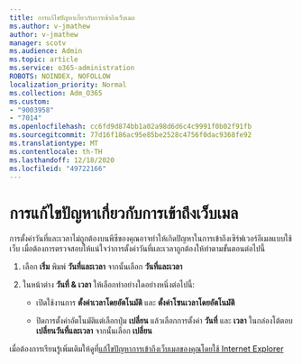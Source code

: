 ```yaml
---
title: การแก้ไขปัญหาเกี่ยวกับการเข้าถึงเว็บเมล
ms.author: v-jmathew
author: v-jmathew
manager: scotv
ms.audience: Admin
ms.topic: article
ms.service: o365-administration
ROBOTS: NOINDEX, NOFOLLOW
localization_priority: Normal
ms.collection: Adm_O365
ms.custom:
- "9003958"
- "7014"
ms.openlocfilehash: cc6fd9d874bb1a02a98d6d6c4c9991f0b02f91fb
ms.sourcegitcommit: 77d16f186ac95e85be2528c4756f0dac9368fe92
ms.translationtype: MT
ms.contentlocale: th-TH
ms.lasthandoff: 12/18/2020
ms.locfileid: "49722166"
---
```

# <a name="troubleshoot-problems-with-accessing-webmail"></a>การแก้ไขปัญหาเกี่ยวกับการเข้าถึงเว็บเมล

การตั้งค่าวันที่และเวลาไม่ถูกต้องบนพีซีของคุณอาจทำให้เกิดปัญหาในการเข้าถึงเซิร์ฟเวอร์อีเมลแบบใช้เว็บ เมื่อต้องการตรวจสอบให้แน่ใจว่าการตั้งค่าวันที่และเวลาถูกต้องให้ทำตามขั้นตอนต่อไปนี้

1. เลือก **เริ่ม** พิมพ์ **วันที่และเวลา** จากนั้นเลือก **วันที่และเวลา**
2. ในหน้าต่าง **วันที่ & เวลา** ให้เลือกทำอย่างใดอย่างหนึ่งต่อไปนี้:

    - เปิดใช้งานการ **ตั้งค่าเวลาโดยอัตโนมัติ** และ **ตั้งค่าโซนเวลาโดยอัตโนมัติ**

    - ปิดการตั้งค่าอัตโนมัติแต่เลือกปุ่ม **เปลี่ยน** แล้วเลือกการตั้งค่า **วันที่** และ **เวลา** ในกล่องโต้ตอบ **เปลี่ยนวันที่และเวลา** จากนั้นเลือก **เปลี่ยน**

เมื่อต้องการเรียนรู้เพิ่มเติมให้ดูที่[แก้ไขปัญหาการเข้าถึงเว็บเมลของคุณโดยใช้ Internet Explorer](https://go.microsoft.com/fwlink/?linkid=2139414)
